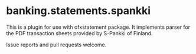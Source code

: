 banking.statements.spankki
==============================

This is a plugin for use with ofxstatement package. It implements
parser for the PDF transaction sheets provided by S-Pankki of Finland.

Issue reports and pull requests welcome.

